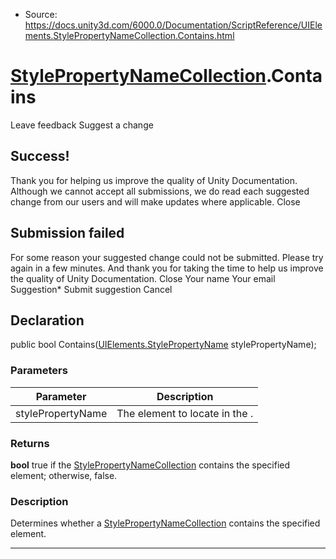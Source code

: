 * Source: https://docs.unity3d.com/6000.0/Documentation/ScriptReference/UIElements.StylePropertyNameCollection.Contains.html

#  [StylePropertyNameCollection](https://docs.unity3d.com/6000.0/Documentation/ScriptReference/UIElements.StylePropertyNameCollection.html).Contains
Leave feedback
Suggest a change
## Success!
Thank you for helping us improve the quality of Unity Documentation. Although we cannot accept all submissions, we do read each suggested change from our users and will make updates where applicable.
Close
## Submission failed
For some reason your suggested change could not be submitted. Please <a>try again</a> in a few minutes. And thank you for taking the time to help us improve the quality of Unity Documentation.
Close
Your name Your email Suggestion* Submit suggestion
Cancel
## Declaration
public bool Contains([UIElements.StylePropertyName](https://docs.unity3d.com/6000.0/Documentation/ScriptReference/UIElements.StylePropertyName.html) stylePropertyName); 
### Parameters
Parameter | Description  
---|---  
stylePropertyName | The element to locate in the <see cref="StylePropertyNameCollection" />.  
### Returns
**bool** true if the [StylePropertyNameCollection](https://docs.unity3d.com/6000.0/Documentation/ScriptReference/UIElements.StylePropertyNameCollection.html) contains the specified element; otherwise, false. 
### Description
Determines whether a [StylePropertyNameCollection](https://docs.unity3d.com/6000.0/Documentation/ScriptReference/UIElements.StylePropertyNameCollection.html) contains the specified element. 
* * *
